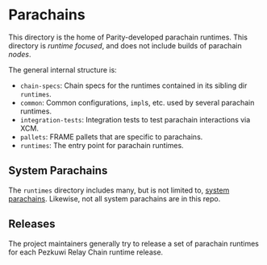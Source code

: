 # Parachains

This directory is the home of Parity-developed parachain runtimes. This directory is _runtime
focused_, and does not include builds of parachain _nodes_.

The general internal structure is:

- `chain-specs`: Chain specs for the runtimes contained in its sibling dir `runtimes`.
- `common`: Common configurations, `impl`s, etc. used by several parachain runtimes.
- `integration-tests`: Integration tests to test parachain interactions via XCM.
- `pallets`: FRAME pallets that are specific to parachains.
- `runtimes`: The entry point for parachain runtimes.

## System Parachains

The `runtimes` directory includes many, but is not limited to,
[system parachains](https://wiki.pezkuwi.network/docs/learn-system-chains). Likewise, not all
system parachains are in this repo.

## Releases

The project maintainers generally try to release a set of parachain runtimes for each Pezkuwi
Relay Chain runtime release.
